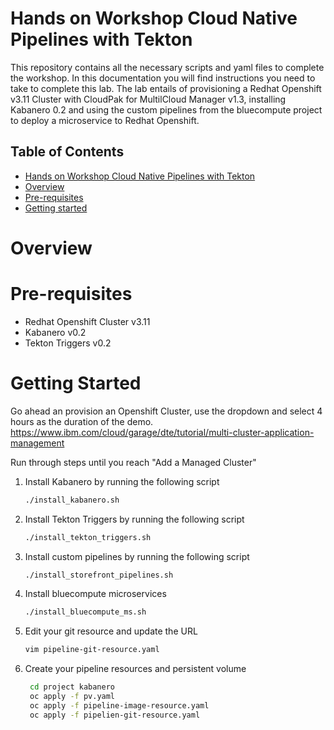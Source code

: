 # Hands on Workshop Cloud Native Pipelines with Tekton
This repository contains all the necessary scripts and yaml files to complete the workshop. In this documentation you 
will find instructions you need to take to complete this lab. The lab entails of provisioning a Redhat Openshift v3.11 
Cluster with CloudPak for MultilCloud Manager v1.3, installing Kabanero 0.2 and using the custom pipelines from the
bluecompute project to deploy a microservice to Redhat Openshift.  
 

## Table of Contents
  * [Hands on Workshop Cloud Native Pipelines with Tekton](#hands-on-workshop-cloud-native-pipelines-with-tekton)
  * [Overview](#overview)
  * [Pre-requisites](#pre-requisites)
  * [Getting started](#getting-started)
  
  
# Overview

# Pre-requisites
- Redhat Openshift Cluster v3.11
- Kabanero v0.2 
- Tekton Triggers v0.2

# Getting Started
Go ahead an provision an Openshift Cluster, use the dropdown and select 4 hours as the duration of the demo.
https://www.ibm.com/cloud/garage/dte/tutorial/multi-cluster-application-management

Run through steps until you reach "Add a Managed Cluster"

1. Install Kabanero by running the following script

    ```bash
    ./install_kabanero.sh
    ```
2. Install Tekton Triggers by running the following script
    ```bash
    ./install_tekton_triggers.sh
    ```
3. Install custom pipelines by running the following script
    ```bash
    ./install_storefront_pipelines.sh
    ```
4. Install bluecompute microservices 
    ```bash
    ./install_bluecompute_ms.sh
    ```
5. Edit your git resource and update the URL 
    ```bash
    vim pipeline-git-resource.yaml
    ```
6. Create your pipeline resources and persistent volume 
   ```bash
    cd project kabanero
    oc apply -f pv.yaml
    oc apply -f pipeline-image-resource.yaml
    oc apply -f pipelien-git-resource.yaml
    ```
